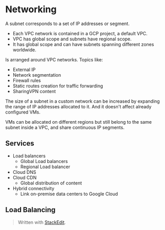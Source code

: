 
# Networking

A subnet corresponds to a set of IP addresses or segment. 

- Each VPC network is contained in a GCP project, a default VPC.
- VPC has global scope and subnets have regional scope.
- It has global scope and can have subnets spanning different zones worldwide.

Is arranged around VPC networks. Topics like:
- External IP 
- Network segmentation
- Firewall rules
- Static routes creation for traffic forwarding
- SharingVPN content

The size of a subnet in a custom network can be increased by expanding the range of IP addresses allocated to it. And it doesn't affect already configured VMs.

VMs can be allocated on different regions but still belong to the same subnet inside a VPC, and share continuous IP segments. 

## Services
- Load balancers
	- Global Load balancers
	- Regional Load balancer
- Cloud DNS
- Cloud CDN
	- Global distribution of content
- Hybrid connectivity
	- Link on-premise data centers to Google Cloud


## Load Balancing



> Written with [StackEdit](https://stackedit.io/).
<!--stackedit_data:
eyJoaXN0b3J5IjpbMTY1NDE2ODM3OSwxMjgwMjQ4ODM5XX0=
-->